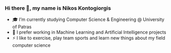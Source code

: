 ### Hi there 👋, my name is Nikos Kontogiorgis



- 🎓 I’m currently studying Computer Science & Engineering @ University of Patras
- 🎨 I prefer working in Machine Learning and Artificial Intelligence projects
- ⚡ I like to exercise, play team sports and learn new things about my field computer science

